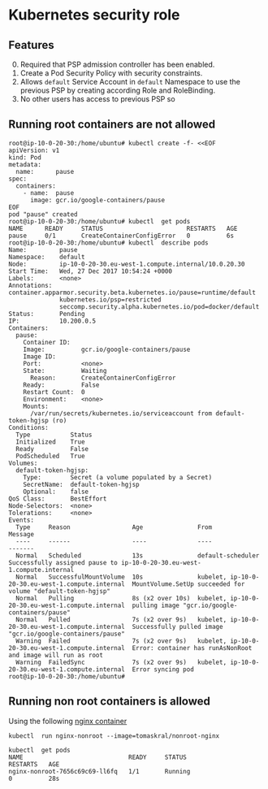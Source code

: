 # Kubernetes security role

## Features

0. Required that PSP admission controller has been enabled.
1. Create a Pod Security Policy with security constraints.
2. Allows `default` Service Account in `default` Namespace to use the previous PSP by creating according Role and RoleBinding.
3. No other users has access to previous PSP so 

## Running root containers are not allowed
 

```
root@ip-10-0-20-30:/home/ubuntu# kubectl create -f- <<EOF
apiVersion: v1
kind: Pod
metadata:
  name:      pause
spec:
  containers:
    - name:  pause
      image: gcr.io/google-containers/pause
EOF
pod "pause" created
root@ip-10-0-20-30:/home/ubuntu# kubectl  get pods
NAME      READY     STATUS                       RESTARTS   AGE
pause     0/1       CreateContainerConfigError   0          6s
root@ip-10-0-20-30:/home/ubuntu# kubectl  describe pods
Name:         pause
Namespace:    default
Node:         ip-10-0-20-30.eu-west-1.compute.internal/10.0.20.30
Start Time:   Wed, 27 Dec 2017 10:54:24 +0000
Labels:       <none>
Annotations:  container.apparmor.security.beta.kubernetes.io/pause=runtime/default
              kubernetes.io/psp=restricted
              seccomp.security.alpha.kubernetes.io/pod=docker/default
Status:       Pending
IP:           10.200.0.5
Containers:
  pause:
    Container ID:
    Image:          gcr.io/google-containers/pause
    Image ID:
    Port:           <none>
    State:          Waiting
      Reason:       CreateContainerConfigError
    Ready:          False
    Restart Count:  0
    Environment:    <none>
    Mounts:
      /var/run/secrets/kubernetes.io/serviceaccount from default-token-hgjsp (ro)
Conditions:
  Type           Status
  Initialized    True
  Ready          False
  PodScheduled   True
Volumes:
  default-token-hgjsp:
    Type:        Secret (a volume populated by a Secret)
    SecretName:  default-token-hgjsp
    Optional:    false
QoS Class:       BestEffort
Node-Selectors:  <none>
Tolerations:     <none>
Events:
  Type     Reason                 Age               From                                               Message
  ----     ------                 ----              ----                                               -------
  Normal   Scheduled              13s               default-scheduler                                  Successfully assigned pause to ip-10-0-20-30.eu-west-1.compute.internal
  Normal   SuccessfulMountVolume  10s               kubelet, ip-10-0-20-30.eu-west-1.compute.internal  MountVolume.SetUp succeeded for volume "default-token-hgjsp"
  Normal   Pulling                8s (x2 over 10s)  kubelet, ip-10-0-20-30.eu-west-1.compute.internal  pulling image "gcr.io/google-containers/pause"
  Normal   Pulled                 7s (x2 over 9s)   kubelet, ip-10-0-20-30.eu-west-1.compute.internal  Successfully pulled image "gcr.io/google-containers/pause"
  Warning  Failed                 7s (x2 over 9s)   kubelet, ip-10-0-20-30.eu-west-1.compute.internal  Error: container has runAsNonRoot and image will run as root
  Warning  FailedSync             7s (x2 over 9s)   kubelet, ip-10-0-20-30.eu-west-1.compute.internal  Error syncing pod
root@ip-10-0-20-30:/home/ubuntu#
```

## Running non root containers is allowed

Using the following [nginx container](https://hub.docker.com/r/tomaskral/nonroot-nginx/~/dockerfile/)

`kubectl  run nginx-nonroot --image=tomaskral/nonroot-nginx`

```
kubectl  get pods
NAME                             READY     STATUS                       RESTARTS   AGE
nginx-nonroot-7656c69c69-ll6fq   1/1       Running                      0          28s
```